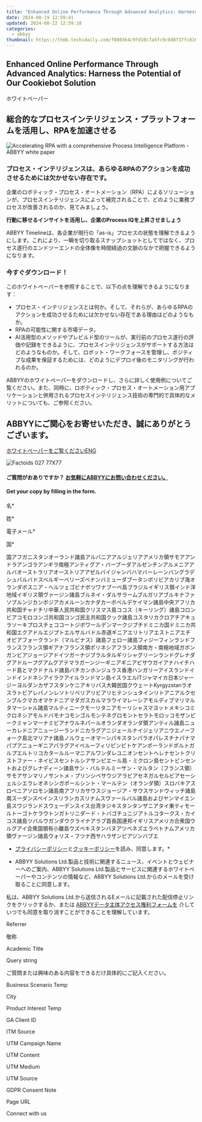 ```yaml
---
title: "Enhanced Online Performance Through Advanced Analytics: Harness the Potential of Our Cookiebot Solution"
date: 2024-08-19 12:59:41
updated: 2024-08-22 12:59:10
categories:
  - abbyy
thumbnail: https://thmb.techidaily.com/f080364c9fd10c7a5fc9c9d8f37fc816490a2b5446a3998c55dc9f0ed4866d4c.jpg
---
```


## Enhanced Online Performance Through Advanced Analytics: Harness the Potential of Our Cookiebot Solution

ホワイトペーパー

## 総合的なプロセスインテリジェンス・プラットフォームを活用し、RPAを加速させる

![Accelerating RPA with a comprehensive Process Intelligence Platform - ABBYY white paper](https://static1.abbyy.com/abbyycommedia/23614/05b-pi-whitepaper-download-262x340.png)

### プロセス・インテリジェンスは、あらゆるRPAのアクションを成功させるためには欠かせない存在です。

企業のロボティック・プロセス・オートメーション（RPA）によるソリューションが、プロセスインテリジェンスによって補完されることで、どのように業務プロセスが改善されるのか、見てみましょう。

**行動に移せるインサイトを活用し、企業のProcess IQを上昇させましょう**

ABBYY Timelineは、各企業が現行の「as-is」プロセスの状態を理解できるようにします。これにより、一瞬を切り取るスナップショットとしてではなく、プロセス遂行のエンドツーエンドの全体像を時間経過の文脈のなかで把握できるようになります。

### 今すぐダウンロード！

このホワイトペーパーを参照することで、以下の点を理解できるようになります：

* プロセス・インテリジェンスとは何か。そして、それらが、あらゆるRPAのアクションを成功させるためには欠かせない存在である理由はどのようなもか。
* RPAの可能性に関する市場データ。
* AI活用型のメソッドやプレビルド型のツールが、実行前のプロセス遂行の評価や記録をできるように、プロセスインテリジェンスがサポートする方法はどのようなものか。そして、ロボット・ワークフォースを管理し、ポジティブな成果を保証するためには、どのようにデプロイ後のモニタリングが行われるのか。

ABBYYのホワイトペーパーをダウンロードし、さらに詳しく使用例についてご覧ください。また、同時に、ロボティック・プロセス・オートメーション用アプリケーションと併用されるプロセスインテリジェンス技術の専門的で具体的なメリットについても、ご参照ください。

## ABBYYにご関心をお寄せいただき、誠にありがとうございます。

[ホワイトペーパーをご覧くださいENG](https://digital.abbyy.com/hubfs/content/whitepaper-accelerating-rpa-with-process-intelligence-en.pdf "ホワイトペーパーをご覧ください ENG") 

![Factoids 027 77X77](https://static4.abbyy.com/abbyycommedia/31652/factoids-027-77x77.svg)

#### ご質問がおありですか？ [お気軽にABBYYにお問い合わせください。](https://tools.techidaily.com/abbyy/products/)

#### Get your copy by filling in the form.

名\*

姓\*

電子メール\*

国\*

国アフガニスタンオーランド諸島アルバニアアルジェリアアメリカ領サモアアンドラアンゴラアンギラ南極アンティグア・バーブーダアルゼンチンアルメニアアルバオーストラリアオーストリアアゼルバイジャンバハマバーレーンバングラデシュバルバドスベルギーベリーズベナンバミューダブータンボリビアカリブ海オランダボスニア・ヘルツェゴビナボツワナブーベ島ブラジルイギリス領インド洋地域イギリス領ヴァージン諸島ブルネイ・ダルサラームブルガリアブルキナファソブルンジカンボジアカメルーンカナダカーボベルデケイマン諸島中央アフリカ共和国チャドチリ中華人民共和国クリスマス島ココス（キーリング）諸島コロンビアコモロコンゴ共和国コンゴ民主共和国クック諸島コスタリカクロアチアキュラソーキプロスチェココートジボワールデンマークジブチドミニカ国ドミニカ共和国エクアドルエジプトエルサルバドル赤道ギニアエリトリアエストニアエチオピアフォークランド（マルビナス）諸島フェロー諸島フィジーフィンランドフランスフランス領ギアナフランス領ポリネシアフランス領南方・南極地域ガボンガンビアジョージアドイツガーナジブラルタルギリシャグリーンランドグレナダグアドループグアムグアテマラガーンジーギニアギニアビサウガイアナハイチハード島とマクドナルド諸島バチカンホンジュラス香港ハンガリーアイスランドインドインドネシアイラクアイルランドマン島イスラエルITジャマイカ日本ジャージーヨルダンカザフスタンケニアキリバス大韓民国クウェートKyrgyzstanラオスラトビアレバノンレソトリベリアリビアリヒテンシュタインリトアニアルクセンブルクマカオマケドニアマダガスカルマラウイマレーシアモルディブマリマルタマーシャル諸島マルティニークモーリタニアモーリシャスマヨットメキシコミクロネシアモルドバモナコモンゴルモンテネグロモントセラトモロッコモザンビークミャンマーナミビアナウルネパールオランダオランダ領アンティル諸島ニューカレドニアニュージーランドニカラグアニジェールナイジェリアニウエノーフォーク島北マリアナ諸島ノルウェーオマーンパキスタンパラオパレスチナパナマパプアニューギニアパラグアイペルーフィリピンピトケアンポーランドポルトガルプエルトリコカタールルーマニアルワンダレユニオンセントヘレナセントクリストファー・ネイビスセントルシアサンピエール島・ミクロン島セントビンセントおよびグレナディーン諸島サン・バルテルミーサン・マルタン（フランス領）サモアサンマリノサントメ・プリンシペサウジアラビアセネガルセルビアセーシェルシエラレオネシンガポールシント・マールテン（オランダ領）スロバキアスロベニアソロモン諸島南アフリカサウスジョージア・サウスサンドウィッチ諸島南スーダンスペインスリランカスリナムスヴァールバル諸島およびヤンマイエン島スワジランドスウェーデンスイス台湾タジキスタンタンザニアタイ東ティモールトーゴトケラウトンガトリニダード・トバゴチュニジアトルコタークス・カイコス諸島ツバルウガンダウクライナアラブ首長国連邦イギリスアメリカ合衆国ウルグアイ合衆国領有小離島ウズベキスタンバヌアツベネズエラベトナムアメリカ領ヴァージン諸島ウォリス・フツナ西サハラザンビアジンバブエ

* [プライバシーポリシー](https://tools.techidaily.com/abbyy/products/)と[クッキーポリシー](https://tools.techidaily.com/abbyy/products/)を読み、同意します。\*

* ABBYY Solutions Ltd.製品と技術に関連するニュース、イベントとウェビナーへのご案内、ABBYY Solutions Ltd.製品とサービスに関連するホワイトペーパーやコンテンツの情報など、ABBYY Solutions Ltd.からのメールを受け取ることに同意します。  
    
私は、ABBYY Solutions Ltd.から送信されるEメールに記載された配信停止リンクをクリックするか、または [ABBYYデータ主体アクセス権利フォームを](https://tools.techidaily.com/abbyy/products/) 介していつでも同意を取り消すことができることを理解しています。

Referrer

敬称

Academic Title

Query string

ご質問または興味のある内容をできるだけ具体的にご記入ください。

Business Scenario Temp

City

Product Interest Temp

GA Client ID

ITM Source

UTM Campaign Name

UTM Content

UTM Medium

UTM Source

GDPR Consent Note

Page URL

Connect with us

<ins class="adsbygoogle"
     style="display:block"
     data-ad-format="autorelaxed"
     data-ad-client="ca-pub-7571918770474297"
     data-ad-slot="1223367746"></ins>



<ins class="adsbygoogle"
     style="display:block"
     data-ad-client="ca-pub-7571918770474297"
     data-ad-slot="8358498916"
     data-ad-format="auto"
     data-full-width-responsive="true"></ins>
